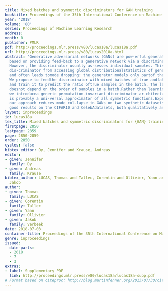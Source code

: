 ```yaml
---
title: Mixed batches and symmetric discriminators for GAN training
booktitle: Proceedings of the 35th International Conference on Machine Learning
year: '2018'
volume: '80'
series: Proceedings of Machine Learning Research
address: 
month: 0
publisher: PMLR
pdf: http://proceedings.mlr.press/v80/lucas18a/lucas18a.pdf
url: http://proceedings.mlr.press/v80/lucas2018a.html
abstract: 'Generative adversarial networks (GANs) are pow-erful generative models
  based on providing feed-back to a generative network via a discriminatornetwork.
  However, the discriminator usually as-sesses individual samples. This prevents the
  dis-criminator from accessing global distributionalstatistics of generated samples,
  and often leads tomode dropping: the generator models only partof the target distribution.
  We propose to feedthe discriminator with mixed batches of true andfake samples,
  and train it to predict the ratio oftrue samples in the batch. The latter score
  doesnot depend on the order of samples in a batch.Rather than learning this invariance,
  we introducea generic permutation-invariant discriminator ar-chitecture. This architecture
  is provably a uni-versal approximator of all symmetric functions.Experimentally,
  our approach reduces mode col-lapse in GANs on two synthetic datasets, andobtains
  good results on the CIFAR10 and CelebAdatasets, both qualitatively and quantitatively.'
layout: inproceedings
id: lucas18a
tex_title: Mixed batches and symmetric discriminators for {GAN} training
firstpage: 2850
lastpage: 2859
page: 2850-2859
order: 2850
cycles: false
bibtex_editor: Dy, Jennifer and Krause, Andreas
editor:
- given: Jennifer
  family: Dy
- given: Andreas
  family: Krause
bibtex_author: LUCAS, Thomas and Tallec, Corentin and Ollivier, Yann and Verbeek,
  Jakob
author:
- given: Thomas
  family: LUCAS
- given: Corentin
  family: Tallec
- given: Yann
  family: Ollivier
- given: Jakob
  family: Verbeek
date: 2018-07-03
container-title: Proceedings of the 35th International Conference on Machine Learning
genre: inproceedings
issued:
  date-parts:
  - 2018
  - 7
  - 3
extras:
- label: Supplementary PDF
  link: http://proceedings.mlr.press/v80/lucas18a/lucas18a-supp.pdf
# Format based on citeproc: http://blog.martinfenner.org/2013/07/30/citeproc-yaml-for-bibliographies/
---
```

